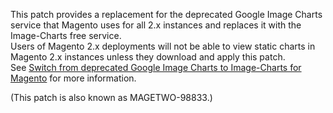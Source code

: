 This patch provides a replacement for the deprecated Google Image Charts service that Magento uses for all 2.x instances and replaces it with the Image-Charts free service.  
Users of Magento 2.x deployments will not be able to view static charts in Magento 2.x instances unless they download and apply this patch.  
See [Switch from deprecated Google Image Charts to Image-Charts for Magento](https://support.magento.com/hc/en-us/articles/360024850172) for more information.

(This patch is also known as MAGETWO-98833.)
